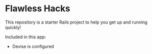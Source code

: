 # Flawless Hacks

This repository is a starter Rails project to help you get up and running quickly!

Included in this app:

* Devise is configured